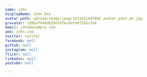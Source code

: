 ```yaml
---
name: john
displayName: John Doe
avatar_path: upload/image/jpeg/1531521447882_avatar_path_me.jpg
gravatar: 1985af848d639efd74c6af48f242cfa8
email: john@example.com
web: john.com
twitter: twitter
facebook: null
github: null
instagram: null
flickr: null
linkedin: null
youtube: null

---
```



